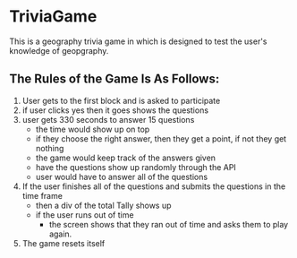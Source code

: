 # TriviaGame
This is a geography trivia game in which is designed to test the user's knowledge of geopgraphy.

## The Rules of the Game Is As Follows:
1. User gets to the first block and is asked to participate
2. if user clicks yes then it goes shows the questions
3. user gets 330 seconds to answer 15 questions
   - the time would show up on top
   - if they choose the right answer, then they get a point, if not they get nothing
   - the game would keep track of the answers given
   - have the questions show up randomly through the API
   - user would have to answer all of the questions
4. If the user finishes all of the questions and submits the questions in the time frame
   - then a div of the total Tally shows up
   - if the user runs out of time
     - the screen shows that they ran out of time and asks them to play again.
5. The game resets itself
